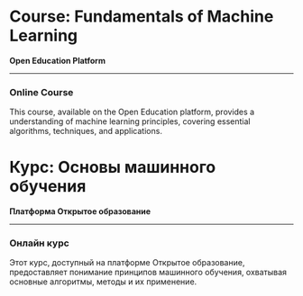 # **Course: Fundamentals of Machine Learning**

**Open Education Platform**

---

### Online Course

This course, available on the Open Education platform, provides a understanding of machine learning principles, covering essential algorithms, techniques, and applications.

# **Курс: Основы машинного обучения**

**Платформа Открытое образование**

---

### Онлайн курс

Этот курс, доступный на платформе Открытое образование, предоставляет понимание принципов машинного обучения, охватывая основные алгоритмы, методы и их применение.
